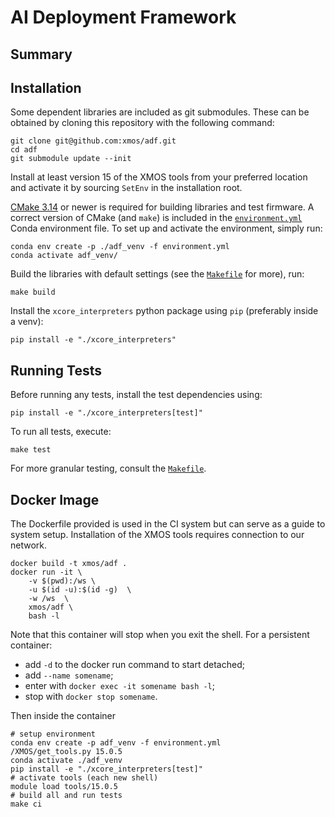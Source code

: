 AI Deployment Framework
=======================

Summary
-------


Installation
------------

Some dependent libraries are included as git submodules.
These can be obtained by cloning this repository with the following command:
```shell
git clone git@github.com:xmos/adf.git
cd adf
git submodule update --init
```

Install at least version 15 of the XMOS tools from your preferred location and activate it by sourcing `SetEnv` in the installation root.

[CMake 3.14](https://cmake.org/download/) or newer is required for building libraries and test firmware.
A correct version of CMake (and `make`) is included in the [`environment.yml`](environment.yml) Conda environment file.
To set up and activate the environment, simply run:
```shell
conda env create -p ./adf_venv -f environment.yml
conda activate adf_venv/
```

Build the libraries with default settings (see the [`Makefile`](Makefile) for more), run:
```shell
make build
```

Install the `xcore_interpreters` python package using `pip` (preferably inside a venv):
```shell
pip install -e "./xcore_interpreters"
```

Running Tests
-------------

Before running any tests, install the test dependencies using:
```shell
pip install -e "./xcore_interpreters[test]"
```

To run all tests, execute:
```shell
make test
```
For more granular testing, consult the [`Makefile`](Makefile).

Docker Image
------------

The Dockerfile provided is used in the CI system but can serve as a guide to system setup.
Installation of the XMOS tools requires connection to our network.
```shell
docker build -t xmos/adf .
docker run -it \
    -v $(pwd):/ws \
    -u $(id -u):$(id -g)  \
    -w /ws  \
    xmos/adf \
    bash -l
```

Note that this container will stop when you exit the shell.
For a persistent container:
 - add `-d` to the docker run command to start detached;
 - add `--name somename`;
 - enter with `docker exec -it somename bash -l`;
 - stop with `docker stop somename`.

Then inside the container
```shell
# setup environment
conda env create -p adf_venv -f environment.yml
/XMOS/get_tools.py 15.0.5
conda activate ./adf_venv
pip install -e "./xcore_interpreters[test]"
# activate tools (each new shell)
module load tools/15.0.5
# build all and run tests
make ci
```
